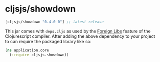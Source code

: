# cljsjs/showdown

[](dependency)
```clojure
[cljsjs/showdown "0.4.0-0"] ;; latest release
```
[](/dependency)

This jar comes with `deps.cljs` as used by the [Foreign Libs][flibs] feature
of the Clojurescript compiler. After adding the above dependency to your project
to can require the packaged library like so:

```clojure
(ns application.core
  (:require cljsjs.showdown))
```

[flibs]: https://github.com/clojure/clojurescript/wiki/Foreign-Dependencies

